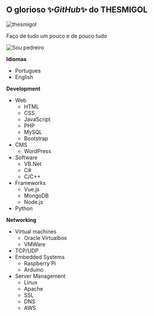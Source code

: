 <h2>O glorioso ✨<i>GitHub</i>✨ do THESMIGOL</h2>
<p align="left"> <img src="https://komarev.com/ghpvc/?username=thesmigol&label=%F0%9F%8C%9F%20%20CURIOSOS QUE ENTRARAM AQUI&color=0e75b6&style=flat" alt="thesmigol" /> </p>

Faço de tudo um pouco e de pouco tudo

  

![Sou pedreiro](https://github-readme-stats.vercel.app/api/top-langs?username=thesmigol&theme=radical&show_icons=true)



 **Idiomas**
- Portugues
- English

 **Development**
- Web
  - HTML
  - CSS
  - JavaScript
  - PHP
  - MySQL
  - Bootstrap
- CMS
  - WordPress
- Software
  - VB.Net
  - C#
  - C/C++
- Frameworks
  - Vue.js
  - MongoDB
  - Node.js
- Python

**Networking**
- Virtual machines
  - Oracle Virtualbox
  - VMWare
- TCP/UDP
- Embedded Systems
  - Raspberry Pi
  - Arduino
- Server Management
  - Linux
  - Apache
  - SSL
  - DNS
  - AWS
